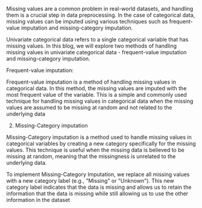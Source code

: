 Missing values are a common problem in real-world datasets, and handling them is a crucial step in data preprocessing. In the case of categorical data, missing values can be imputed using various techniques such as frequent-value imputation and missing-category imputation.

Univariate categorical data refers to a single categorical variable that has missing values. In this blog, we will explore two methods of handling missing values in univariate categorical data - frequent-value imputation and missing-category imputation.

Frequent-value imputation:

Frequent-value imputation is a method of handling missing values in categorical data. In this method, the missing values are imputed with the most frequent value of the variable. This is a simple and commonly used technique for handling missing values in categorical data when the missing values are assumed to be missing at random and not related to the underlying data

2. Missing-Category imputation

Missing-Category imputation is a method used to handle missing values in categorical variables by creating a new category specifically for the missing values. This technique is useful when the missing data is believed to be missing at random, meaning that the missingness is unrelated to the underlying data.

To implement Missing-Category Imputation, we replace all missing values with a new category label (e.g., "Missing" or "Unknown"). This new category label indicates that the data is missing and allows us to retain the information that the data is missing while still allowing us to use the other information in the dataset
